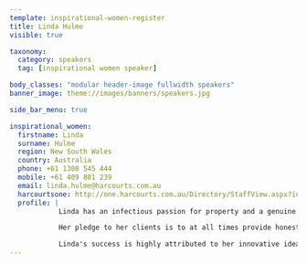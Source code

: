 ```yaml
---
template: inspirational-women-register
title: Linda Hulme
visible: true

taxonomy:
  category: speakers
  tag: [inspirational women speaker]

body_classes: "modular header-image fullwidth speakers"
banner_image: theme://images/banners/speakers.jpg

side_bar_menu: true

inspirational_women:
  firstname: Linda
  surname: Hulme
  region: New South Wales
  country: Australia
  phone: +61 1300 545 444
  mobile: +61 409 881 239
  email: linda.hulme@harcourts.com.au
  harcourtsone: http://one.harcourts.com.au/Directory/StaffView.aspx?id=30834
  profile: |
            Linda has an infectious passion for property and a genuine commitment to providing supreme service to her clients.

            Her pledge to her clients is to at all times provide honesty, professionalism and transparency whilst ensuring that they achieve the best possible price through skilled negotiations.

            Linda's success is highly attributed to her innovative ideas, motivation and striving to be the best at all times.
---
```

